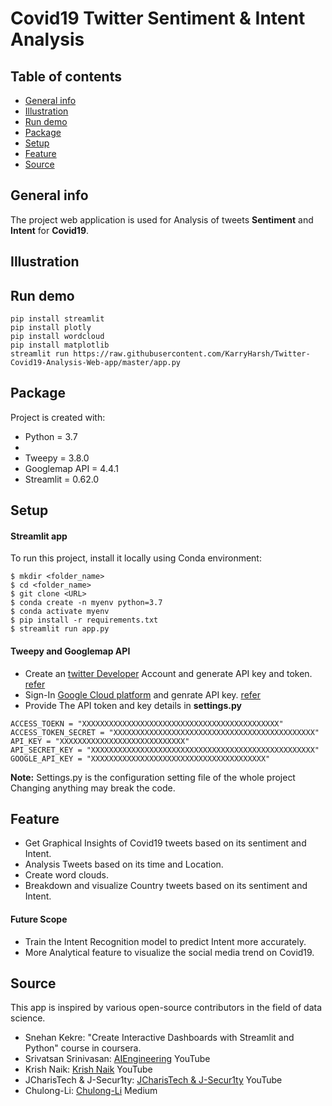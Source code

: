 # Covid19 Twitter Sentiment & Intent Analysis

## Table of contents
* [General info](#general-info)
* [Illustration](#illustration)
* [Run demo](#run-demo)
* [Package](#package)
* [Setup](#setup)
* [Feature](#feature)
* [Source](#source)

## General info
The project web application is used for Analysis of tweets **Sentiment** and **Intent** for **Covid19**.

## Illustration

## Run demo
```
pip install streamlit
pip install plotly
pip install wordcloud
pip install matplotlib
streamlit run https://raw.githubusercontent.com/KarryHarsh/Twitter-Covid19-Analysis-Web-app/master/app.py
```
## Package
Project is created with:
* Python = 3.7
* 
* Tweepy = 3.8.0
* Googlemap API = 4.4.1
* Streamlit = 0.62.0
   
## Setup

#### Streamlit app
To run this project, install it locally using Conda environment:

```
$ mkdir <folder_name>
$ cd <folder_name>
$ git clone <URL>
$ conda create -n myenv python=3.7
$ conda activate myenv
$ pip install -r requirements.txt
$ streamlit run app.py
```

#### Tweepy and Googlemap API 
* Create an [twitter Developer](https://developer.twitter.com/en/apps) Account and generate API key and token. [refer](https://www.youtube.com/watch?v=vlvtqp44xoQ) 
* Sign-In [Google Cloud platform](https://cloud.google.com/) and genrate API key. [refer](https://www.youtube.com/watch?v=1JNwpp5L4vM)
* Provide The API token and key details in **settings.py**

```
ACCESS_TOEKN = "XXXXXXXXXXXXXXXXXXXXXXXXXXXXXXXXXXXXXXXXXXXX"
ACCESS_TOKEN_SECRET = "XXXXXXXXXXXXXXXXXXXXXXXXXXXXXXXXXXXXXXXXXXXXX"
API_KEY = "XXXXXXXXXXXXXXXXXXXXXXXXXXXX"
API_SECRET_KEY = "XXXXXXXXXXXXXXXXXXXXXXXXXXXXXXXXXXXXXXXXXXXXXXXXXX"
GOOGLE_API_KEY = "XXXXXXXXXXXXXXXXXXXXXXXXXXXXXXXXXXXXXXX"
```
**Note:**
Settings.py is the configuration setting file of the whole project Changing anything may break the code.

## Feature
* Get Graphical Insights of Covid19 tweets based on its sentiment and Intent.
* Analysis Tweets based on its time and Location.
* Create word clouds.
* Breakdown and visualize Country tweets based on its sentiment and Intent.

#### Future Scope
* Train the Intent Recognition model to predict Intent more accurately.
* More Analytical feature to visualize the social media trend on Covid19.

## Source
This app is inspired by various open-source contributors in the field of data science.
* Snehan Kekre: "Create Interactive Dashboards with Streamlit and Python" course in coursera.
* Srivatsan Srinivasan: [AIEngineering](https://www.youtube.com/channel/UCwBs8TLOogwyGd0GxHCp-Dw) YouTube
* Krish Naik: [Krish Naik](https://www.youtube.com/user/krishnaik06) YouTube
* JCharisTech & J-Secur1ty: [JCharisTech & J-Secur1ty](https://www.youtube.com/channel/UC2wMHF4HBkTMGLsvZAIWzRg) YouTube
* Chulong-Li: [Chulong-Li](https://medium.com/@ChulongLi) Medium
